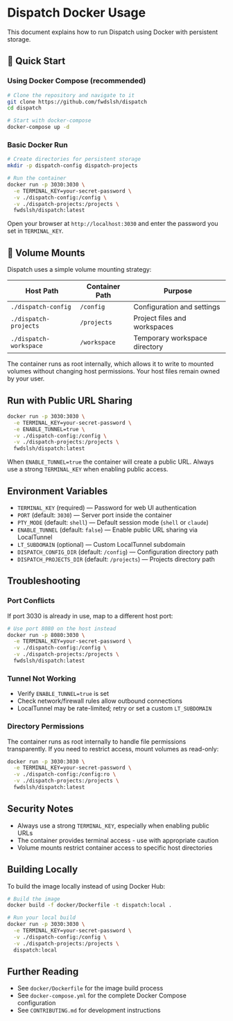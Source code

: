 # Dispatch Docker Usage

This document explains how to run Dispatch using Docker with persistent storage.

## 🚀 Quick Start

### Using Docker Compose (recommended)

```bash
# Clone the repository and navigate to it
git clone https://github.com/fwdslsh/dispatch
cd dispatch

# Start with docker-compose
docker-compose up -d
```

### Basic Docker Run

```bash
# Create directories for persistent storage
mkdir -p dispatch-config dispatch-projects

# Run the container
docker run -p 3030:3030 \
  -e TERMINAL_KEY=your-secret-password \
  -v ./dispatch-config:/config \
  -v ./dispatch-projects:/projects \
  fwdslsh/dispatch:latest
```

Open your browser at `http://localhost:3030` and enter the password you set in `TERMINAL_KEY`.

## 📁 Volume Mounts

Dispatch uses a simple volume mounting strategy:

| Host Path              | Container Path | Purpose                        |
| ---------------------- | -------------- | ------------------------------ |
| `./dispatch-config`    | `/config`      | Configuration and settings     |
| `./dispatch-projects`  | `/projects`    | Project files and workspaces   |
| `./dispatch-workspace` | `/workspace`   | Temporary workspace directory  |

The container runs as root internally, which allows it to write to mounted volumes without changing host permissions. Your host files remain owned by your user.

## Run with Public URL Sharing

```bash
docker run -p 3030:3030 \
  -e TERMINAL_KEY=your-secret-password \
  -e ENABLE_TUNNEL=true \
  -v ./dispatch-config:/config \
  -v ./dispatch-projects:/projects \
  fwdslsh/dispatch:latest
```

When `ENABLE_TUNNEL=true` the container will create a public URL. Always use a strong `TERMINAL_KEY` when enabling public access.

## Environment Variables

- `TERMINAL_KEY` (required) — Password for web UI authentication
- `PORT` (default: `3030`) — Server port inside the container
- `PTY_MODE` (default: `shell`) — Default session mode (`shell` or `claude`)
- `ENABLE_TUNNEL` (default: `false`) — Enable public URL sharing via LocalTunnel
- `LT_SUBDOMAIN` (optional) — Custom LocalTunnel subdomain
- `DISPATCH_CONFIG_DIR` (default: `/config`) — Configuration directory path
- `DISPATCH_PROJECTS_DIR` (default: `/projects`) — Projects directory path

## Troubleshooting

### Port Conflicts

If port 3030 is already in use, map to a different host port:

```bash
# Use port 8080 on the host instead
docker run -p 8080:3030 \
  -e TERMINAL_KEY=your-secret-password \
  -v ./dispatch-config:/config \
  -v ./dispatch-projects:/projects \
  fwdslsh/dispatch:latest
```

### Tunnel Not Working

- Verify `ENABLE_TUNNEL=true` is set
- Check network/firewall rules allow outbound connections
- LocalTunnel may be rate-limited; retry or set a custom `LT_SUBDOMAIN`

### Directory Permissions

The container runs as root internally to handle file permissions transparently. If you need to restrict access, mount volumes as read-only:

```bash
docker run -p 3030:3030 \
  -e TERMINAL_KEY=your-secret-password \
  -v ./dispatch-config:/config:ro \
  -v ./dispatch-projects:/projects \
  fwdslsh/dispatch:latest
```

## Security Notes

- Always use a strong `TERMINAL_KEY`, especially when enabling public URLs
- The container provides terminal access - use with appropriate caution
- Volume mounts restrict container access to specific host directories

## Building Locally

To build the image locally instead of using Docker Hub:

```bash
# Build the image
docker build -f docker/Dockerfile -t dispatch:local .

# Run your local build
docker run -p 3030:3030 \
  -e TERMINAL_KEY=your-secret-password \
  -v ./dispatch-config:/config \
  -v ./dispatch-projects:/projects \
  dispatch:local
```

## Further Reading

- See `docker/Dockerfile` for the image build process
- See `docker-compose.yml` for the complete Docker Compose configuration
- See `CONTRIBUTING.md` for development instructions
